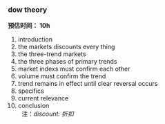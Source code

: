 ### dow theory
**预估时间： 10h**
1. introduction
2. the markets discounts every thing							
3. the three-trend markets
4. the three phases of primary trends
5. market indexs must confirm each other
6. volume must confirm the trend
7. trend remains in effect until clear reversal occurs
8. specifics
9. current relevance
10. conclusion
<br/>&nbsp;&nbsp;注：*discount: 折扣*